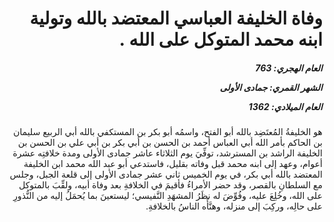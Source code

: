 <h1 dir="rtl">وفاة الخليفة العباسي المعتضد بالله وتولية ابنه محمد المتوكل على الله .</h1>

<h5 dir="rtl">العام الهجري:  763

الشهر القمري: جمادى الأولى

العام الميلادي: 1362</h5>

<p dir="rtl">هو الخليفةُ المُعتَضِد بالله أبو الفتح، واسمُه أبو بكر بن المستكفي بالله أبي الربيع سليمان بن الحاكم بأمر الله أبي العباس أحمد بن الحسن بن أبي بكر بن أبي علي بن الحسن بن الخليفة الراشد بن المسترشد، توفِّيَ يوم الثلاثاء عاشر جمادى الأولى ومدة خلافتِه عشرة أعوام، وعهد إلى ابنه محمد قبل وفاته بقليل، فاستدعي أبو عبد الله محمد ابن الخليفة المعتضد بالله أبي بكر، في يوم الخميس ثاني عشر جمادى الأولى إلى قلعة الجبل، وجلس مع السلطانِ بالقصر، وقد حضر الأمراءُ فأقيمَ في الخلافةِ بعد وفاة أبيه، ولقِّبَ بالمتوكل على الله، وخُلِعَ عليه، وفُوِّضَ له نظَرُ المشهَدِ النَّفيسي؛ ليستعينَ بما يُحمَلُ إليه من النُّذورِ على حالِه، وركِبَ إلى منزله، وهنَّأَه الناسُ بالخلافةِ.</p></br>
